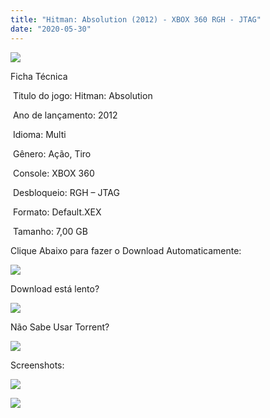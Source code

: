 ```yaml
---
title: "Hitman: Absolution (2012) - XBOX 360 RGH - JTAG"
date: "2020-05-30"
---
```


[![](https://1.bp.blogspot.com/-3vfj5BSYWyI/XtJXIMLi_0I/AAAAAAAAH2E/3-FrkT2D4VIbtBfMc8--oGntdJa9d6hwACK4BGAsYHg/s320/content_pic.jpg)](https://1.bp.blogspot.com/-3vfj5BSYWyI/XtJXIMLi_0I/AAAAAAAAH2E/3-FrkT2D4VIbtBfMc8--oGntdJa9d6hwACK4BGAsYHg/content_pic.jpg)

Ficha Técnica

 Titulo do jogo: Hitman: Absolution

 Ano de lançamento: 2012 

 Idioma: Multi 

 Gênero: Ação, Tiro

 Console: XBOX 360

 Desbloqueio: RGH – JTAG

 Formato: Default.XEX

 Tamanho: 7,00 GB

Clique Abaixo para fazer o Download Automaticamente:

[![](https://1.bp.blogspot.com/-eNerQjlxWXg/Xsyoy1YwxPI/AAAAAAAAG8o/qs-0XGNQDR4jSn0uGinE3EzKZZ6GoZnEACPcBGAYYCw/s1600/LINK1.png)](https://zee.gl/EYE4CAc)

Download está lento? 

[![](https://1.bp.blogspot.com/-QBDuGFKyRJI/XsypYtiebuI/AAAAAAAAG8w/2RjkhEnbyOwqZwiSxt3jP8uux5MWubGIACLcBGAsYHQ/s1600/LINK3.png)](https://ultragames-torrents.blogspot.com/2020/05/como-acelerar-torrents.html)

Não Sabe Usar Torrent?

[![](https://1.bp.blogspot.com/-z801RGeeaF0/XsypYEdLUrI/AAAAAAAAG8s/Mg8nVcYZpQox_qkNZQ6YLcR9F0FWCX6FwCPcBGAYYCw/s1600/LINK2.png)](https://ultragames-torrents.blogspot.com/2020/04/como-baixar-jogos-com-o-utorrent.html)

Screenshots:

[![](https://1.bp.blogspot.com/-BfP956XZeIs/XtJXIypCH-I/AAAAAAAAH2I/7DvoTGDE89U3G3PdL739nSkVGVIaGeQqQCK4BGAsYHg/w400-h228/hitman-absolution-1-585x332.png)](https://1.bp.blogspot.com/-BfP956XZeIs/XtJXIypCH-I/AAAAAAAAH2I/7DvoTGDE89U3G3PdL739nSkVGVIaGeQqQCK4BGAsYHg/hitman-absolution-1-585x332.png)

[![](https://1.bp.blogspot.com/-ipAoS5wN02w/XtJXJZCavjI/AAAAAAAAH2M/zYSuMzqLdIMUrEpGp3jjOf3zab2oV_WsQCK4BGAsYHg/w400-h225/Hitman-Gameplay-Demo_07-12.jpg)](https://1.bp.blogspot.com/-ipAoS5wN02w/XtJXJZCavjI/AAAAAAAAH2M/zYSuMzqLdIMUrEpGp3jjOf3zab2oV_WsQCK4BGAsYHg/Hitman-Gameplay-Demo_07-12.jpg)
